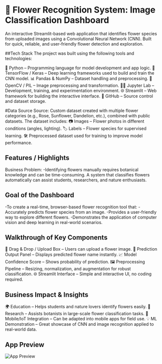 # 🌸 Flower Recognition System: Image Classification Dashboard
An interactive Streamlit-based web application that identifies flower species from uploaded images using a Convolutional Neural Network (CNN). Built for quick, reliable, and user-friendly flower detection and exploration.

##Tech Stack
The project was built using the following tools and technologies:

🐍 Python – Programming language for model development and app logic.
🤖 TensorFlow / Keras – Deep learning frameworks used to build and train the CNN model.
📊 Pandas & NumPy – Dataset handling and preprocessing.
🎨 OpenCV / PIL – Image preprocessing and transformation.
🧑‍💻 Jupyter Lab – Development, training, and experimentation environment.
🌐 Streamlit – Web framework for building the interactive interface.
📂 GitHub – Source control and dataset storage.

#Data Source
Source: Custom dataset created with multiple flower categories (e.g., Rose, Sunflower, Dandelion, etc.), combined with public datasets.
The dataset includes:
📷 Images – Flower photos in different conditions (angles, lighting).
🏷 Labels – Flower species for supervised learning.
🛠 Preprocessed dataset used for training to improve model performance.

## Features / Highlights
Business Problem:
-Identifying flowers manually requires botanical knowledge and can be time-consuming. A system that classifies flowers automatically can assist students, researchers, and nature enthusiasts.

## Goal of the Dashboard
-To create a real-time, browser-based flower recognition tool that:
-Accurately predicts flower species from an image.
-Provides a user-friendly way to explore different flowers.
-Demonstrates the application of computer vision and deep learning in real-world scenarios.

## Walkthrough of Key Components
📂 Drag & Drop / Upload Box – Users can upload a flower image.
🎯 Prediction Output Panel – Displays predicted flower name instantly.
📈 Model Confidence Score – Shows probability of prediction.
🖼 Preprocessing Pipeline – Resizing, normalization, and augmentation for robust classification.
🌐 Streamlit Interface – Simple and interactive UI, no coding required.

## Business Impact & Insights
🌍 Education – Helps students and nature lovers identify flowers easily.
🧪 Research – Assists botanists in large-scale flower classification tasks.
📱 Mobile/IoT Integration – Can be adapted into mobile apps for field use.
💡 ML Demonstration – Great showcase of CNN and image recognition applied to real-world data.

## App Preview
![App Preview]()
